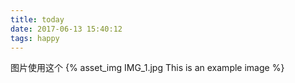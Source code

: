 ```yaml
---
title: today
date: 2017-06-13 15:40:12
tags: happy
---
```


图片使用这个
{% asset_img IMG_1.jpg This is an example image %}
